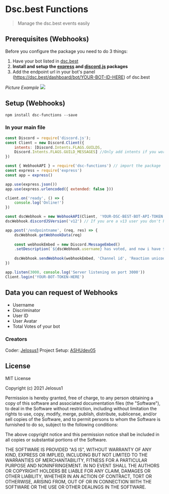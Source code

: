 # Dsc.best Functions
> Manage the dsc.best events easily

## Prerequisites (Webhooks)
Before you configure the package you need to do 3 things:
1. Have your bot listed in [dsc.best](https://dsc.best/)  
2. **Install and setup the [express](https://www.npmjs.com/package/express) and [discord.js](https://www.npmjs.com/package/discord.js) packages**
3. Add the endpoint url in your bot's panel (https://dsc.best/dashboard/bot/YOUR-BOT-ID-HERE) of dsc.best

_Picture Example_
![](https://i.imgur.com/qMNf9lI.png) 
## Setup (Webhooks)
```yarn
npm install dsc-functions --save
```
### In your main file
```js
const Discord = require('discord.js');
const Client = new Discord.Client({
	intents: [Discord.Intents.FLAGS.GUILDS, 
	Discord.Intents.FLAGS.GUILD_MESSAGES] //Only add intents if you work in v13
})

const { WebhookAPI } = require('dsc-functions') // import the package
const express = require('express')
const app = express()

app.use(express.json())
app.use(express.urlencoded({ extended: false }))

client.on('ready', () => {
	console.log('Online!')
})

const dscWebhook = new WebhookAPI(Client, 'YOUR-DSC-BEST-BOT-API-TOKEN') // add the discord client and the dsc.best api token of your bot
dscWebhook.discordJSVersion('v12') // If you are a v13 user you don't have to write this line

app.post('/endpointname', (req, res) => {
	dscWebhook.getWebhookData(req)
	
	const webhookEmbed = new Discord.MessageEmbed()
	.setDescription(`${dscWebhook.username} has voted, and now i have ${dscWebhook.votes} votes`)
	
	dscWebhook.sendWebhook(webhookEmbed, 'Channel id', 'Reaction unicode') // Reaction is not required
})

app.listen(3000, console.log('Server listening on port 3000'))
Client.login('YOUR-BOT-TOKEN-HERE')
```

## Data you can request of Webhooks
- Username
- Discriminator
- User ID
- User Avatar
- Total Votes of your bot

### Creators
Coder: [Jelosus1](https://github.com/Jelosus2/)
Project Setup: [ASHUdev05](https://github.com/ASHUdev05)

## License
MIT License

Copyright (c) 2021 Jelosus1

Permission is hereby granted, free of charge, to any person obtaining a copy
of this software and associated documentation files (the "Software"), to deal
in the Software without restriction, including without limitation the rights
to use, copy, modify, merge, publish, distribute, sublicense, and/or sell
copies of the Software, and to permit persons to whom the Software is
furnished to do so, subject to the following conditions:

The above copyright notice and this permission notice shall be included in all
copies or substantial portions of the Software.

THE SOFTWARE IS PROVIDED "AS IS", WITHOUT WARRANTY OF ANY KIND, EXPRESS OR
IMPLIED, INCLUDING BUT NOT LIMITED TO THE WARRANTIES OF MERCHANTABILITY,
FITNESS FOR A PARTICULAR PURPOSE AND NONINFRINGEMENT. IN NO EVENT SHALL THE
AUTHORS OR COPYRIGHT HOLDERS BE LIABLE FOR ANY CLAIM, DAMAGES OR OTHER
LIABILITY, WHETHER IN AN ACTION OF CONTRACT, TORT OR OTHERWISE, ARISING FROM,
OUT OF OR IN CONNECTION WITH THE SOFTWARE OR THE USE OR OTHER DEALINGS IN THE
SOFTWARE.

